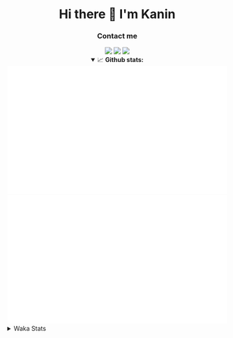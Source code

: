 <div align="center">
 <h1>Hi there 👋 I'm Kanin</h1>
 <h3>Contact me</h3>
 <a href="mailto:im@kanin.dev"><img src="https://img.shields.io/badge/gmail-%23D14836.svg?&style=for-the-badge&logo=gmail&logoColor=white"/></a>
 <a href="https://twitter.com/KaninTwt"><img src="https://img.shields.io/badge/twitter-%231DA1F2.svg?&style=for-the-badge&logo=twitter&logoColor=white"/></a>
 <a href="https://www.linkedin.com/in/KaninDev"><img src="https://img.shields.io/badge/linkedin-%230077B5.svg?&style=for-the-badge&logo=linkedin&logoColor=white"/></a>
<details open>
  <summary>📈 <b>Github stats:</b></summary>
  <img src="https://github.com/Kanin/Kanin/blob/master/scripts/GitHubStats/generated/overview.svg"/>
  <img src="https://github.com/Kanin/Kanin/blob/master/scripts/GitHubStats/generated/languages.svg"/>
</details>
</div>

<details>
 <summary>Waka Stats</summary>

<!--START_SECTION:waka-->
![Code Time](http://img.shields.io/badge/Code%20Time-2%2C222%20hrs%2051%20mins-blue)

![Profile Views](http://img.shields.io/badge/Profile%20Views-0-blue)

![Lines of code](https://img.shields.io/badge/From%20Hello%20World%20I%27ve%20Written-561.4%20thousand%20lines%20of%20code-blue)

**🐱 My GitHub Data** 

> 📦 105.3 kB Used in GitHub's Storage 
 > 
> 🏆 742 Contributions in the Year 2023
 > 
> 🚫 Not Opted to Hire
 > 
> 📜 24 Public Repositories 
 > 
> 🔑 12 Private Repositories 
 > 
**I'm an Early 🐤** 

```text
🌞 Morning                2324 commits        ██████░░░░░░░░░░░░░░░░░░░   25.88 % 
🌆 Daytime                2744 commits        ████████░░░░░░░░░░░░░░░░░   30.56 % 
🌃 Evening                2588 commits        ███████░░░░░░░░░░░░░░░░░░   28.82 % 
🌙 Night                  1323 commits        ████░░░░░░░░░░░░░░░░░░░░░   14.73 % 
```
📅 **I'm Most Productive on Monday** 

```text
Monday                   1742 commits        █████░░░░░░░░░░░░░░░░░░░░   19.40 % 
Tuesday                  1264 commits        ████░░░░░░░░░░░░░░░░░░░░░   14.08 % 
Wednesday                861 commits         ██░░░░░░░░░░░░░░░░░░░░░░░   09.59 % 
Thursday                 1370 commits        ████░░░░░░░░░░░░░░░░░░░░░   15.26 % 
Friday                   1504 commits        ████░░░░░░░░░░░░░░░░░░░░░   16.75 % 
Saturday                 885 commits         ██░░░░░░░░░░░░░░░░░░░░░░░   09.86 % 
Sunday                   1353 commits        ████░░░░░░░░░░░░░░░░░░░░░   15.07 % 
```


📊 **This Week I Spent My Time On** 

```text
🕑︎ Time Zone: America/New_York

💬 Programming Languages: 
Python                   29 mins             █████████████████████████   100.00 % 

🔥 Editors: 
PyCharm                  29 mins             █████████████████████████   100.00 % 

🐱‍💻 Projects: 
MediaUploader            29 mins             █████████████████████████   99.76 % 
OhioBot                  0 secs              ░░░░░░░░░░░░░░░░░░░░░░░░░   00.24 % 

💻 Operating System: 
Windows                  29 mins             █████████████████████████   100.00 % 
```

**I Mostly Code in Python** 

```text
Python                   30 repos            ████████████████░░░░░░░░░   65.22 % 
Java                     5 repos             ███░░░░░░░░░░░░░░░░░░░░░░   10.87 % 
TypeScript               2 repos             █░░░░░░░░░░░░░░░░░░░░░░░░   04.35 % 
HTML                     2 repos             █░░░░░░░░░░░░░░░░░░░░░░░░   04.35 % 
Kotlin                   2 repos             █░░░░░░░░░░░░░░░░░░░░░░░░   04.35 % 
```



**Timeline**

![Lines of Code chart](https://raw.githubusercontent.com/Kanin/Kanin/master/assets/bar_graph.png)


 Last Updated on 27/12/2023 01:47:42 UTC
<!--END_SECTION:waka-->
</details>
